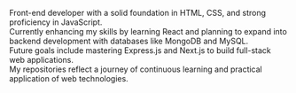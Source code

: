 Front-end developer with a solid foundation in HTML, CSS, and strong proficiency in JavaScript. <br>
Currently enhancing my skills by learning React and planning to expand into backend development with databases like MongoDB and MySQL. <br>
Future goals include mastering Express.js and Next.js to build full-stack web applications.<br>
My repositories reflect a journey of continuous learning and practical application of web technologies.<br>
